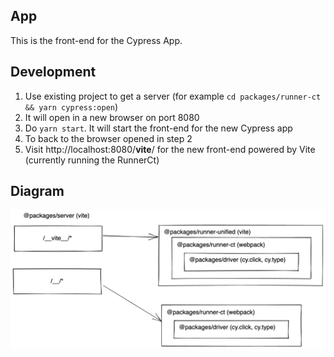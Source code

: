 ## App

This is the front-end for the Cypress App.

## Development

1. Use existing project to get a server (for example `cd packages/runner-ct && yarn cypress:open`)
2. It will open in a new browser on port 8080
3. Do `yarn start`. It will start the front-end for the new Cypress app 
4. To back to the browser opened in step 2
5. Visit http://localhost:8080/__vite__/ for the new front-end powered by Vite (currently running the RunnerCt)

## Diagram

![](./unified-runner-diagram.png)
